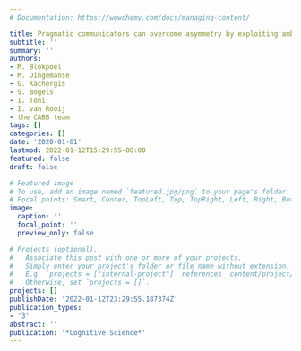 ```yaml
---
# Documentation: https://wowchemy.com/docs/managing-content/

title: Pragmatic communicators can overcome asymmetry by exploiting ambiguity
subtitle: ''
summary: ''
authors:
- M. Blokpoel
- M. Dingemanse
- G. Kachergis
- S. Bogels
- I. Toni
- I. van Rooij
- the CABB team
tags: []
categories: []
date: '2020-01-01'
lastmod: 2022-01-12T15:29:55-08:00
featured: false
draft: false

# Featured image
# To use, add an image named `featured.jpg/png` to your page's folder.
# Focal points: Smart, Center, TopLeft, Top, TopRight, Left, Right, BottomLeft, Bottom, BottomRight.
image:
  caption: ''
  focal_point: ''
  preview_only: false

# Projects (optional).
#   Associate this post with one or more of your projects.
#   Simply enter your project's folder or file name without extension.
#   E.g. `projects = ["internal-project"]` references `content/project/deep-learning/index.md`.
#   Otherwise, set `projects = []`.
projects: []
publishDate: '2022-01-12T23:29:55.187374Z'
publication_types:
- '3'
abstract: ''
publication: '*Cognitive Science*'
---
```

